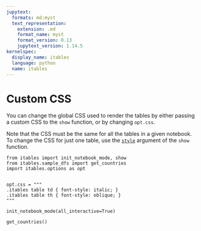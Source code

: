```yaml
---
jupytext:
  formats: md:myst
  text_representation:
    extension: .md
    format_name: myst
    format_version: 0.13
    jupytext_version: 1.14.5
kernelspec:
  display_name: itables
  language: python
  name: itables
---
```


# Custom CSS

You can change the global CSS used to render the tables
by either passing a custom CSS to the `show` function, or by
changing `opt.css`.

Note that the CSS must be the same for all the tables
in a given notebook. To change the CSS for just one table,
use the [`style`](advanced_parameters.html#position-and-width) argument of the `show` function.

```{code-cell}
from itables import init_notebook_mode, show
from itables.sample_dfs import get_countries
import itables.options as opt


opt.css = """
.itables table td { font-style: italic; }
.itables table th { font-style: oblique; }
"""

init_notebook_mode(all_interactive=True)
```

```{code-cell}
get_countries()
```
